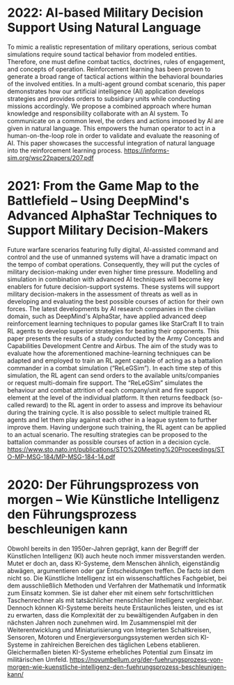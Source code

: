 # 2022: AI-based Military Decision Support Using Natural Language
To mimic a realistic representation of military operations, serious combat simulations require sound tactical behavior from modeled entities. Therefore, one must define combat tactics, doctrines, rules of engagement, and concepts of operation. Reinforcement learning has been proven to generate a broad range of tactical actions within the behavioral boundaries of the involved entities. In a multi-agent ground combat scenario, this paper demonstrates how our artificial intelligence (AI) application develops strategies and provides orders to subsidiary units while conducting missions accordingly. We propose a combined approach where human knowledge and responsibility collaborate with an AI system. To communicate on a common level, the orders and actions imposed by AI are given in natural language. This empowers the human operator to act in a human-on-the-loop role in order to validate and evaluate the reasoning of AI. This paper showcases the successful integration of natural language into the reinforcement learning process.
https://informs-sim.org/wsc22papers/207.pdf

# 2021: From the Game Map to the Battlefield – Using DeepMind's Advanced AlphaStar Techniques to Support Military Decision-Makers
Future warfare scenarios featuring fully digital, AI-assisted command and control and the use of unmanned systems will have a dramatic impact on the tempo of combat operations. Consequently, they will put the cycles of military decision-making under even higher time pressure. Modelling and simulation in combination with advanced AI techniques will become key enablers for future decision-support systems. These systems will support military decision-makers in the assessment of threats as well as in developing and evaluating the best possible courses of action for their own forces. The latest developments by AI research companies in the civilian domain, such as DeepMind's AlphaStar, have applied advanced deep reinforcement learning techniques to popular games like StarCraft II to train RL agents to develop superior strategies for beating their opponents.
This paper presents the results of a study conducted by the Army Concepts and Capabilities Development Centre and Airbus. The aim of the study was to evaluate how the aforementioned machine-learning techniques can be adapted and employed to train an RL agent capable of acting as a battalion commander in a combat simulation (“ReLeGSim”). In each time step of this simulation, the RL agent can send orders to the available units/companies or request multi-domain fire support. The “ReLeGSim” simulates the behaviour and combat attrition of each company/unit and fire support element at the level of the individual platform. It then returns feedback (so-called reward) to the RL agent in order to assess and improve its behaviour during the training cycle. It is also possible to select multiple trained RL agents and let them play against each other in a league system to further improve them.
Having undergone such training, the RL agent can be applied to an actual scenario. The resulting strategies can be proposed to the battalion commander as possible courses of action in a decision cycle.
https://www.sto.nato.int/publications/STO%20Meeting%20Proceedings/STO-MP-MSG-184/MP-MSG-184-14.pdf

# 2020: Der Führungsprozess von morgen – Wie Künstliche Intelligenz den Führungsprozess beschleunigen kann
Obwohl bereits in den 1950er-Jahren geprägt, kann der Begriff der Künstlichen Intelligenz (KI) auch heute noch immer missverstanden werden. Mutet er doch an, dass KI-Systeme, dem Menschen ähnlich, eigenständig abwägen, argumentieren oder gar Entscheidungen treffen. De facto ist dem nicht so. Die Künstliche Intelligenz ist ein wissenschaftliches Fachgebiet, bei dem ausschließlich Methoden und Verfahren der Mathematik und Informatik zum Einsatz kommen. Sie ist daher eher mit einem sehr fortschrittlichen Taschenrechner als mit tatsächlicher menschlicher Intelligenz vergleichbar.
Dennoch können KI-Systeme bereits heute Erstaunliches leisten, und es ist zu erwarten, dass die Komplexität der zu bewältigenden Aufgaben in den nächsten Jahren noch zunehmen wird. Im Zusammenspiel mit der Weiterentwicklung und Miniaturisierung von Integrierten Schaltkreisen, Sensoren, Motoren und Energieversorgungssystemen werden sich KI-Systeme in zahlreichen Bereichen des täglichen Lebens etablieren. Gleichermaßen bieten KI-Systeme erhebliches Potential zum Einsatz im militärischen Umfeld.
https://novumbellum.org/der-fuehrungsprozess-von-morgen-wie-kuenstliche-intelligenz-den-fuehrungsprozess-beschleunigen-kann/
